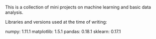 This is a collection of mini projects on machine learning and basic data analysis.

Libraries and versions used at the time of writing:

numpy: 1.11.1
matplotlib: 1.5.1
pandas: 0.18.1
sklearn: 0.17.1
